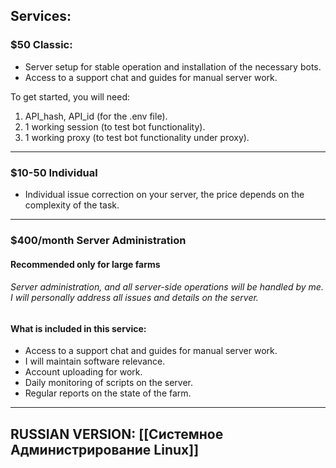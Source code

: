 
## Services:

### $50 Classic:

- Server setup for stable operation and installation of the necessary bots.
- Access to a support chat and guides for manual server work.

To get started, you will need:
1) API_hash, API_id (for the .env file).
2) 1 working session (to test bot functionality).
3) 1 working proxy (to test bot functionality under proxy).

---

### $10-50 Individual

- Individual issue correction on your server, the price depends on the complexity of the task.
---

### $400/month Server Administration
#### Recommended only for large farms
###### Server administration, and all server-side operations will be handled by me. I will personally address all issues and details on the server.

#### What is included in this service:
- Access to a support chat and guides for manual server work.
- I will maintain software relevance.
- Account uploading for work.
- Daily monitoring of scripts on the server.
- Regular reports on the state of the farm.
-----------------------------------------
## RUSSIAN VERSION: [[Системное Администрирование Linux]]